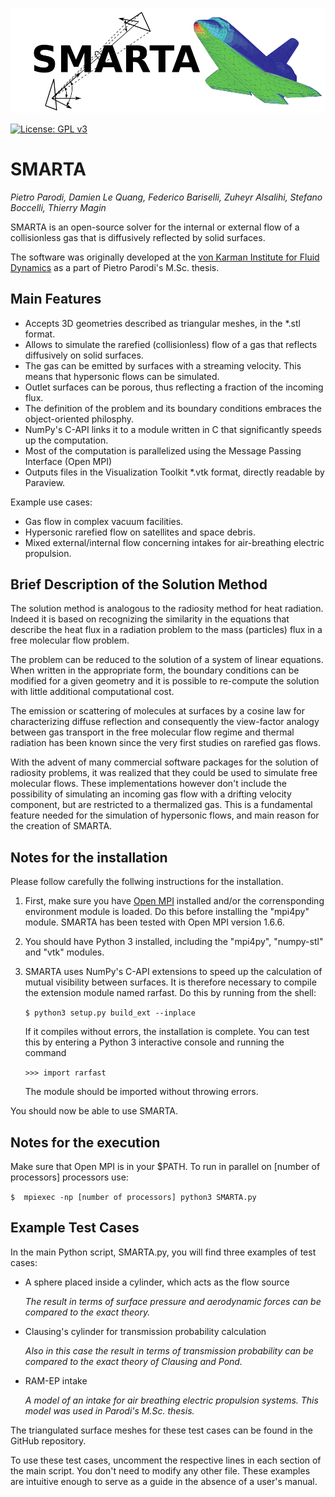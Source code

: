 ![logo](logo2.png)

[![License: GPL v3](https://img.shields.io/badge/License-GPLv3-blue.svg)](https://www.gnu.org/licenses/gpl-3.0)

# SMARTA

*Pietro Parodi, Damien Le Quang, Federico Bariselli, Zuheyr Alsalihi, Stefano Boccelli, Thierry Magin*

SMARTA is an open-source solver for the internal or external flow of a collisionless gas that is diffusively reflected by solid surfaces.

The software was originally developed at the [von Karman Institute for Fluid Dynamics](https://www.vki.ac.be/) as a part of Pietro Parodi's M.Sc. thesis.

## Main Features
  * Accepts 3D geometries described as triangular meshes, in the \*.stl format.
  * Allows to simulate the rarefied (collisionless) flow of a gas that reflects diffusively on solid surfaces.
  * The gas can be emitted by surfaces with a streaming velocity. This means that hypersonic flows can be simulated.
  * Outlet surfaces can be porous, thus reflecting a fraction of the incoming flux.
  * The definition of the problem and its boundary conditions embraces the object-oriented philosphy.
  * NumPy's C-API links it to a module written in C that significantly speeds up the computation.
  * Most of the computation is parallelized using the Message Passing Interface (Open MPI)
  * Outputs files in the Visualization Toolkit \*.vtk format, directly readable by Paraview.
  
  Example use cases:
  
  * Gas flow in complex vacuum facilities.
  * Hypersonic rarefied flow on satellites and space debris.
  * Mixed external/internal flow concerning intakes for air-breathing electric propulsion.

## Brief Description of the Solution Method

The solution method is analogous to the radiosity method for heat radiation. Indeed it is based on recognizing the similarity in the equations that describe the heat flux in a radiation problem to the mass (particles) flux in a free molecular flow problem.

The problem can be reduced to the solution of a system of linear equations. When written in the appropriate form, the boundary conditions can be modified for a given geometry and it is possible to re-compute the solution with little additional computational cost.

The emission or scattering of molecules at surfaces by a cosine law for characterizing diffuse reflection and consequently the view-factor analogy between gas transport in the free molecular flow regime and thermal radiation has been known since the very first studies on rarefied gas flows.

With the advent of many commercial software packages for the solution of radiosity problems, it was realized that they could be used to simulate free molecular flows. These implementations however don't include the possibility of simulating an incoming gas flow with a drifting velocity component, but are restricted to a thermalized gas. This is a fundamental feature needed for the simulation of hypersonic flows, and main reason for the creation of SMARTA.


## Notes for the installation
Please follow carefully the follwing instructions for the installation.

1. First, make sure you have [Open MPI](https://www.open-mpi.org/) installed and/or the corrensponding environment module is loaded. Do this before installing the "mpi4py" module.
SMARTA has been tested with Open MPI version 1.6.6.

2. You should have Python 3 installed, including the "mpi4py", "numpy-stl" and "vtk" modules.

3. SMARTA uses NumPy's C-API extensions to speed up the calculation of mutual visibility between surfaces. It is therefore necessary to compile the extension module named rarfast.
Do this by running from the shell:

   `$ python3 setup.py build_ext --inplace`

   If it compiles without errors, the installation is complete. You can test this by entering a Python 3 interactive console and running the command

   `>>> import rarfast`

   The module should be imported without throwing errors.

You should now be able to use SMARTA.

## Notes for the execution
Make sure that Open MPI is in your $PATH. To run in parallel on [number of processors] processors use:

`$  mpiexec -np [number of processors] python3 SMARTA.py`

## Example Test Cases

In the main Python script, SMARTA.py, you will find three examples of test cases:

* A sphere placed inside a cylinder, which acts as the flow source
   
   *The result in terms of surface pressure and aerodynamic forces can be compared to the exact theory.*
   
* Clausing's cylinder for transmission probability calculation
   
   *Also in this case the result in terms of transmission probability can be compared to the exact theory of Clausing and Pond.*
   
* RAM-EP intake

   *A model of an intake for air breathing electric propulsion systems. This model was used in Parodi's M.Sc. thesis.*

The triangulated surface meshes for these test cases can be found in the GitHub repository.

To use these test cases, uncomment the respective lines in each section of the main script. You don't need to modify any other file. These examples are intuitive enough to serve as a guide in the absence of a user's manual.
